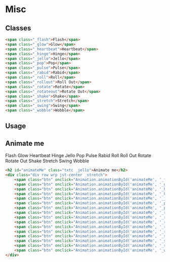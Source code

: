 # Misc

## Classes
```html
<span class="_flash">Flash</span>
<span class="_glow">Glow</span>
<span class="_heartbeat">Heartbeat</span>
<span class="_hinge">Hinge</span>
<span class="_jello">Jello</span>
<span class="_pop">Pop</span>
<span class="_pulse">Pulse</span>
<span class="_rabid">Rabid</span>
<span class="_roll">Roll</span>
<span class="_rollout">Roll Out</span>
<span class="_rotate">Rotate</span>
<span class="_rotateout">Rotate Out</span>
<span class="_shake">Shake</span>
<span class="_stretch">Stretch</span>
<span class="_swing">Swing</span>
<span class="_wobble">Wobble</span>
```

## Usage
<h2 id="animateMe" class="txtc _jello">Animate me</h2>
<div class="div row wrp jst-center _stretch">
    <span class="btn" onclick="Animation.animationById('animateMe', '_flash')">Flash</span>
    <span class="btn" onclick="Animation.animationById('animateMe', '_glow')">Glow</span>
    <span class="btn" onclick="Animation.animationById('animateMe', '_heartbeat')">Heartbeat</span>
    <span class="btn" onclick="Animation.animationById('animateMe', '_hinge')">Hinge</span>
    <span class="btn" onclick="Animation.animationById('animateMe', '_jello')">Jello</span>
    <span class="btn" onclick="Animation.animationById('animateMe', '_pop')">Pop</span>
    <span class="btn" onclick="Animation.animationById('animateMe', '_pulse')">Pulse</span>
    <span class="btn" onclick="Animation.animationById('animateMe', '_rabid')">Rabid</span>
    <span class="btn" onclick="Animation.animationById('animateMe', '_roll')">Roll</span>
    <span class="btn" onclick="Animation.animationById('animateMe', '_rollout')">Roll Out</span>
    <span class="btn" onclick="Animation.animationById('animateMe', '_rotate')">Rotate</span>
    <span class="btn" onclick="Animation.animationById('animateMe', '_rotateout')">Rotate Out</span>
    <span class="btn" onclick="Animation.animationById('animateMe', '_shake')">Shake</span>
    <span class="btn" onclick="Animation.animationById('animateMe', '_stretch')">Stretch</span>
    <span class="btn" onclick="Animation.animationById('animateMe', '_swing')">Swing</span>
    <span class="btn" onclick="Animation.animationById('animateMe', '_wobble')">Wobble</span>
</div>

```html
<h2 id="animateMe" class="txtc _jello">Animate me</h2>
<div class="div row wrp jst-center _stretch">
    <span class="btn" onclick="Animation.animationById('animateMe', '_flash')">Flash</span>
    <span class="btn" onclick="Animation.animationById('animateMe', '_glow')">Glow</span>
    <span class="btn" onclick="Animation.animationById('animateMe', '_heartbeat')">Heartbeat</span>
    <span class="btn" onclick="Animation.animationById('animateMe', '_hinge')">Hinge</span>
    <span class="btn" onclick="Animation.animationById('animateMe', '_jello')">Jello</span>
    <span class="btn" onclick="Animation.animationById('animateMe', '_pop')">Pop</span>
    <span class="btn" onclick="Animation.animationById('animateMe', '_pulse')">Pulse</span>
    <span class="btn" onclick="Animation.animationById('animateMe', '_rabid')">Rabid</span>
    <span class="btn" onclick="Animation.animationById('animateMe', '_roll')">Roll</span>
    <span class="btn" onclick="Animation.animationById('animateMe', '_rollout')">Roll Out</span>
    <span class="btn" onclick="Animation.animationById('animateMe', '_rotate')">Rotate</span>
    <span class="btn" onclick="Animation.animationById('animateMe', '_rotateout')">Rotate Out</span>
    <span class="btn" onclick="Animation.animationById('animateMe', '_shake')">Shake</span>
    <span class="btn" onclick="Animation.animationById('animateMe', '_stretch')">Stretch</span>
    <span class="btn" onclick="Animation.animationById('animateMe', '_swing')">Swing</span>
    <span class="btn" onclick="Animation.animationById('animateMe', '_wobble')">Wobble</span>
</div>
```